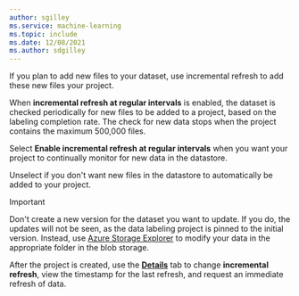 ```yaml
---
author: sgilley
ms.service: machine-learning
ms.topic: include
ms.date: 12/08/2021
ms.author: sdgilley
---
```


If you plan to add new files to your dataset, use incremental refresh to add these new files your project.   

When **incremental refresh at regular intervals** is enabled, the dataset is checked periodically for new files to be added to a project, based on the labeling completion rate.   The check for new data stops when the project contains the maximum 500,000 files.

Select **Enable incremental refresh at regular intervals** when you want your project to continually monitor for new data in the datastore. 

Unselect if you don't want new files in the datastore to automatically be added to your project.

> [!IMPORTANT]
> Don't create a new version for the dataset you want to update.  If you do, the updates will not be seen, as the data labeling project is pinned to the initial version.  Instead, use [Azure Storage Explorer](https://azure.microsoft.com/features/storage-explorer/) to modify your data in the appropriate folder in the blob storage.  

After the project is created, use the [**Details**](#details-tab) tab to change **incremental refresh**, view the timestamp for the last refresh, and request an immediate refresh of data.